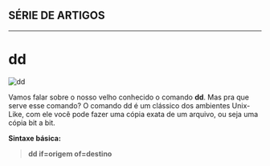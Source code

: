 ## SÉRIE DE ARTIGOS
_____________________________________
# dd
![dd](http://cdn.computerhope.com/linux/dd.gif)

Vamos falar sobre o nosso velho conhecido o comando **dd**. Mas pra que serve esse comando? O comando dd é um clássico dos ambientes Unix-Like, com ele você pode fazer uma cópia exata de um arquivo, ou seja uma cópia bit a bit. 

**Sintaxe básica:**

> **dd if=origem of=destino**
